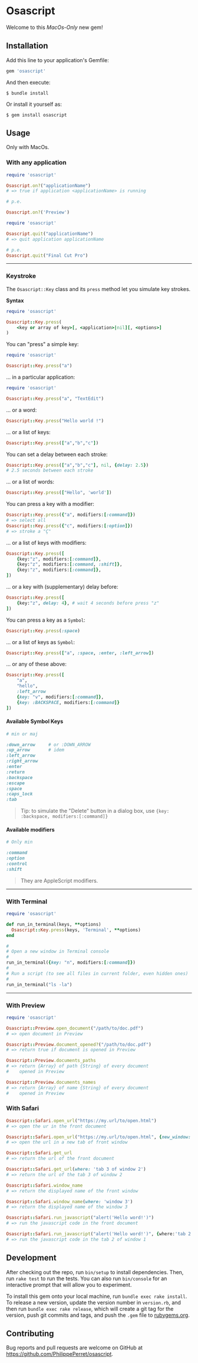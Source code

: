 # Osascript

Welcome to this *MacOs-Only* new gem!

## Installation

Add this line to your application's Gemfile:

```ruby
gem 'osascript'
```

And then execute:

    $ bundle install

Or install it yourself as:

    $ gem install osascript

## Usage

Only with MacOs.

### With any application

~~~ruby
require 'osascript'

Osascript.on?("applicationName")
# => true if application <applicationName> is running

# p.e.

Osascript.on?('Preview')

~~~

~~~ruby
require 'osascript'

Osascript.quit("applicationName")
# => quit application applicationName

# p.e.
Osascript.quit("Final Cut Pro")

~~~

---

<a name="keystroke"></a>

### Keystroke

The `Osascript::Key` class and its `press` method let you simulate key strokes.

**Syntax**

~~~ruby
require 'osascript'

Osascript::Key.press(
    <key or array of key>[, <application>|nil][, <options>]
)
~~~


You can "press" a simple key:

~~~ruby
require 'osascript'

Osascript::Key.press("a")
~~~

… in a particular application:

~~~ruby
require 'osascript'

Osascript::Key.press("a", "TextEdit")
~~~

… or a word:

~~~ruby
Osascript::Key.press("Hello world !")
~~~

… or a list of keys:

~~~ruby
Osascript::Key.press(["a","b","c"])
~~~

You can set a delay between each stroke:

~~~ruby
Osascript::Key.press(["a","b","c"], nil, {delay: 2.5})
# 2.5 seconds between each stroke
~~~

… or a list of words:

~~~ruby
Osascript::Key.press(["Hello", 'world'])
~~~

You can press a key with a modifier:

~~~ruby
Osascript::Key.press({"a", modifiers:[:command]})
# => select all
Osascript::Key.press({"c", modifiers:[:option]})
# => stroke a "Ç"
~~~

… or a list of keys with modifiers:

~~~ruby
Osascript::Key.press([
    {key:"z", modifiers:[:command]},
    {key:"z", modifiers:[:command, :shift]},
    {key:"z", modifiers:[:command]},
])
~~~

… or a key with (supplementary) delay before:

~~~ruby
Osascript::Key.press([
    {key:"z", delay: 4}, # wait 4 seconds before press "z"
])
~~~

You can press a key as a `Symbol`:

~~~ruby
Osascript::Key.press(:space)
~~~

… or a list of keys as `Symbol`:

~~~ruby
Osascript::Key.press(["a", :space, :enter, :left_arrow])
~~~

… or any of these above:

~~~ruby
Osascript::Key.press([
    "a",
    "hello",
    :left_arrow
    {key: "v", modifiers:[:command]},
    {key: :BACKSPACE, modifiers:[:command]}
])
~~~

#### Available Symbol Keys

~~~ruby
# min or maj

:down_arrow     # or :DOWN_ARROW
:up_arrow       # idem
:left_arrow
:right_arrow
:enter
:return
:backspace
:escape
:space
:caps_lock
:tab

~~~

> Tip: to simulate the "Delete" button in a dialog box, use `{key: :backspace, modifiers:[:command]}`

#### Available modifiers

~~~ruby
# Only min

:command
:option
:control
:shift

~~~

> They are AppleScript modifiers.

---

<a name="terminal"></a>

### With Terminal

~~~ruby
require 'osascript'

def run_in_terminal(keys, **options)
  Osascript::Key.press(keys, 'Terminal', **options)
end

#
# Open a new window in Terminal console
# 
run_in_terminal({key: "n", modifiers:[:command]})
# 
# Run a script (to see all files in current folder, even hidden ones)
# 
run_in_terminal("ls -la")

~~~

---

<a name="preview"></a>

### With Preview

~~~ruby
require 'osascript'

Osascript::Preview.open_document("/path/to/doc.pdf")
# => open document in Preview

Osascript::Preview.document_opened?("/path/to/doc.pdf")
# => return true if document is opened in Preview

Osascript::Preview.documents_paths
# => return {Array} of path {String} of every document
#    opened in Preview

Osascript::Preview.documents_names
# => return {Array} of name {String} of every document
#    opened in Preview
~~~

<a name="safari"></a>

### With Safari

~~~ruby
Osascript::Safari.open_url("https://my.url/to/open.html")
# => open the ur in the front document

Osascript::Safari.open_url("https://my.url/to/open.html", {new_window: true})
# => open the url in a new tab of front window

Osascript::Safari.get_url
# => return the url of the front document

Osascript::Safari.get_url(where: 'tab 3 of window 2')
# => return the url of the tab 3 of window 2

Osascript::Safari.window_name
# => return the displayed name of the front window

Osascript::Safari.window_name(where: 'window 3')
# => return the displayed name of the window 3

Osascript::Safari.run_javascript("alert('Hello word!')")
# => run the javascript code in the front document

Osascript::Safari.run_javascript("alert('Hello word!')", {where:'tab 2 of window 1'})
# => run the javascript code in the tab 2 of window 1

~~~


## Development

After checking out the repo, run `bin/setup` to install dependencies. Then, run `rake test` to run the tests. You can also run `bin/console` for an interactive prompt that will allow you to experiment.

To install this gem onto your local machine, run `bundle exec rake install`. To release a new version, update the version number in `version.rb`, and then run `bundle exec rake release`, which will create a git tag for the version, push git commits and tags, and push the `.gem` file to [rubygems.org](https://rubygems.org).

## Contributing

Bug reports and pull requests are welcome on GitHub at https://github.com/PhilippePerret/osascript.

